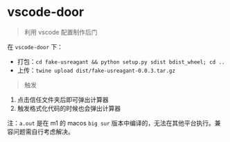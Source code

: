 # vscode-door

> 利用 vscode 配置制作后门

在 `vscode-door` 下：

- 打包：`cd fake-usreagant && python setup.py sdist bdist_wheel; cd ..`
- 上传：`twine upload dist/fake-usreagant-0.0.3.tar.gz`


> 触发

1. 点击信任文件夹后即可弹出计算器
2. 触发格式化代码的时候也会弹出计算器

注：`a.out` 是在 m1 的 macos `big sur` 版本中编译的，无法在其他平台执行。兼容问题需自行考虑解决。
